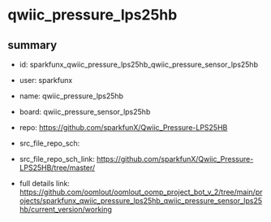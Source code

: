 # qwiic_pressure_lps25hb
 
## summary 
* id: sparkfunx_qwiic_pressure_lps25hb_qwiic_pressure_sensor_lps25hb
* user: sparkfunx
* name: qwiic_pressure_lps25hb
* board: qwiic_pressure_sensor_lps25hb
* repo: https://github.com/sparkfunX/Qwiic_Pressure-LPS25HB



* src_file_repo_sch: 
* src_file_repo_sch_link: https://github.com/sparkfunX/Qwiic_Pressure-LPS25HB/tree/master/
* full details link: https://github.com/oomlout/oomlout_oomp_project_bot_v_2/tree/main/projects/sparkfunx_qwiic_pressure_lps25hb_qwiic_pressure_sensor_lps25hb/current_version/working  








